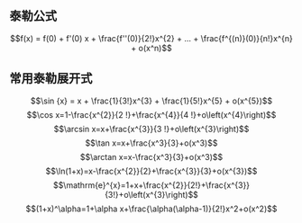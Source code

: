 ## 泰勒公式
$$f(x) = f(0) + f'(0) x + \frac{f''(0)}{2!}x^{2} + ... + \frac{f^{(n)}(0)}{n!}x^{n} + o(x^n)$$
## 常用泰勒展开式
$$\sin {x} = x + \frac{1}{3!}x^{3} + \frac{1}{5!}x^{5} + o(x^{5})$$
$$\cos x=1-\frac{x^{2}}{2 !}+\frac{x^{4}}{4 !}+o\left(x^{4}\right)$$
$$\arcsin x=x+\frac{x^{3}}{3 !}+o\left(x^{3}\right)$$
$$\tan x=x+\frac{x^3}{3}+o(x^3)$$
$$\arctan x=x-\frac{x^3}{3}+o(x^3)$$
$$\ln(1+x)=x-\frac{x^{2}}{2}+\frac{x^{3}}{3}+o(x^{3})$$
$$\mathrm{e}^{x}=1+x+\frac{x^{2}}{2!}+\frac{x^{3}}{3!}+o\left(x^{3}\right)$$
$$(1+x)^\alpha=1+\alpha x+\frac{\alpha(\alpha-1)}{2!}x^2+o(x^2)$$
